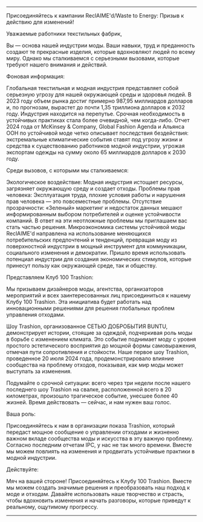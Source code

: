 ---

Присоединяйтесь к кампании ReclAIME'd/Waste to Energy: Призыв к действию для изменений!

Уважаемые работники текстильных фабрик,

Вы — основа нашей индустрии моды. Ваши навыки, труд и преданность создают те прекрасные изделия, которые вдохновляют людей по всему миру. Однако мы сталкиваемся с серьезными вызовами, которые требуют нашего внимания и действий. 

Фоновая информация:

Глобальная текстильная и модная индустрия представляет собой серьезную угрозу для нашей окружающей среды и здоровья людей. В 2023 году объем рынка достиг примерно 987,95 миллиардов долларов и, по прогнозам, вырастет до почти 1,35 триллиона долларов к 2032 году. Индустрия находится на перепутье. Срочная необходимость в устойчивых практиках стала более очевидной, чем когда-либо. Отчет 2024 года от McKinsey & Company, Global Fashion Agenda и Альянса ООН по устойчивой моде четко описывает последствия бездействия: экстремальные климатические события ставят под угрозу жизни и средства к существованию работников модной индустрии, угрожая экспортам одежды на сумму около 65 миллиардов долларов к 2030 году.

Среди вызовов, с которыми мы сталкиваемся:

Экологическое воздействие: Модная индустрия истощает ресурсы, загрязняет окружающую среду и создает отходы.
Проблемы прав человека: Эксплуатация труда, плохие условия работы и нарушения прав человека — это повсеместные проблемы.
Отсутствие прозрачности: «Зеленый» маркетинг и недостаток данных мешают информированным выбором потребителей и оценке устойчивости компаний.
В ответ на эти неотложные проблемы мы приглашаем вас стать частью решения. Микроэкономика системы устойчивой моды ReclAIME'd направлена на использование меняющихся потребительских предпочтений и тенденций, превращая моду из поверхностной индустрии в мощный инструмент для коммуникации, социального изменения и демократии. Пришло время использовать потенциал индустрии для создания экономических стимулов, которые принесут пользу как окружающей среде, так и обществу.

Представляем Клуб 100 Trashion:

Мы призываем дизайнеров моды, агентства, организаторов мероприятий и всех заинтересованных лиц присоединиться к нашему Клубу 100 Trashion. Эта инициатива будет работать над инновационными решениями для решения глобальных проблем управления отходами.

Шоу Trashion, организованное СЕТЬЮ ДОБРОБЫТИЯ BUNTU, демонстрирует истории, стоящие за одеждой, подчеркивая роль моды в борьбе с изменением климата. Это событие поднимает моду с уровня простого эстетического восприятия до мощной формы самовыражения, отмечая пути сопротивления и стойкости. Наше первое шоу Trashion, проведенное 20 июля 2024 года, продемонстрировало влияние сообщества на проблему отходов, показывая, как мир моды может выступать за изменения.

Подумайте о срочной ситуации: всего через три недели после нашего последнего шоу Trashion на свалке, расположенной всего в 20 километрах, произошло трагическое событие, унесшее более 40 жизней. Время действовать — сейчас, и нам нужен ваш голос.

Ваша роль:

Присоединяйтесь к нам в организации показа Trashion, который передаст мощное сообщение о управлении отходами и жизненно важном вкладе сообщества моды и искусства в эту важную проблему. Согласно последним отчетам IPC, у нас не так много времени. Вместе мы можем повлиять на изменения и продвигать устойчивые практики в модной индустрии.

Действуйте:

Мяч на вашей стороне! Присоединяйтесь к Клубу 100 Trashion. Вместе мы можем создать значимые решения и преобразовать наш подход к моде и отходам. Давайте использовать наше творчество и страсть, чтобы вдохновить изменения и начать разговоры, которые приведут к реальному, ощутимому прогрессу.

---